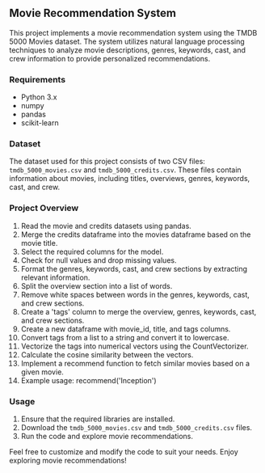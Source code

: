 ## Movie Recommendation System

This project implements a movie recommendation system using the TMDB 5000 Movies dataset. The system utilizes natural language processing techniques to analyze movie descriptions, genres, keywords, cast, and crew information to provide personalized recommendations.

### Requirements
- Python 3.x
- numpy
- pandas
- scikit-learn

### Dataset
The dataset used for this project consists of two CSV files: `tmdb_5000_movies.csv` and `tmdb_5000_credits.csv`. These files contain information about movies, including titles, overviews, genres, keywords, cast, and crew.

### Project Overview
1. Read the movie and credits datasets using pandas.
2. Merge the credits dataframe into the movies dataframe based on the movie title.
3. Select the required columns for the model.
4. Check for null values and drop missing values.
5. Format the genres, keywords, cast, and crew sections by extracting relevant information.
6. Split the overview section into a list of words.
7. Remove white spaces between words in the genres, keywords, cast, and crew sections.
8. Create a 'tags' column to merge the overview, genres, keywords, cast, and crew sections.
9. Create a new dataframe with movie_id, title, and tags columns.
10. Convert tags from a list to a string and convert it to lowercase.
11. Vectorize the tags into numerical vectors using the CountVectorizer.
12. Calculate the cosine similarity between the vectors.
13. Implement a recommend function to fetch similar movies based on a given movie.
14. Example usage: recommend('Inception')

### Usage
1. Ensure that the required libraries are installed.
2. Download the `tmdb_5000_movies.csv` and `tmdb_5000_credits.csv` files.
3. Run the code and explore movie recommendations.

Feel free to customize and modify the code to suit your needs. Enjoy exploring movie recommendations!

